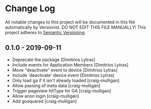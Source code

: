 # Change Log

All notable changes to this project will be documented in this file
automatically by Versionist. DO NOT EDIT THIS FILE MANUALLY!
This project adheres to [Semantic Versioning](http://semver.org/).

## 0.1.0 - 2019-09-11

* Deprecate the package [Dimitrios Lytras]
* Include events for Application Members [Dimitrios Lytras]
* Move "deactivate" event to device [Dimitrios Lytras]
* Include 'deactivate' device event [Dimitrios Lytras]
* Only load ga if it isn't already loaded [craig-mulligan]
* Allow passing of meta data [craig-mulligan]
* Trigger pageview hitType for GA [craig-mulligan]
* Allow anon login [craig-mulligan]
* Add gosquared [craig-mulligan]
